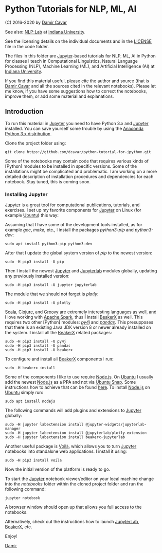 # Python Tutorials for NLP, ML, AI

(C) 2016-2020 by [Damir Cavar]

See also: [NLP-Lab](https://nlp-lab.org/) at [Indiana University].


See the licensing details on the individual documents and in the [LICENSE] file in the code folder.


The files in this folder are [Jupyter]-based tutorials for NLP, ML, AI in Python for classes I teach in Computational Linguistics, Natural Language Processing (NLP), Machine Learning (ML), and Artificial Intelligence (AI) at [Indiana University].

If you find this material useful, please cite the author and source (that is [Damir Cavar] and all the sources cited in the relevant notebooks). Please let me know, if you have some suggestions how to correct the notebooks, improve them, or add some material and explanations.


## Introduction

To run this material in [Jupyter] you need to have Python 3.x and [Jupyter] installed. You can save yourself some trouble by using the [Anaconda Python 3.x distribution].

Clone the project folder using:

	git clone https://github.com/dcavar/python-tutorial-for-ipython.git

Some of the notebooks may contain code that requires various kinds of [Python] modules to be installed in specific versions. Some of the installations might be complicated and problematic. I am working on a more detailed description of installation procedures and dependencies for each notebook. Stay tuned, this is coming soon.


### Installing Jupyter

[Jupyter] is a great tool for computational publications, tutorials, and exercises. I set up my favorite components for [Jupyter] on Linux (for example [Ubuntu]) this way:

Assuming that I have some of the development tools installed, as for example *gcc*, *make*, etc., I install the packages *python3-pip* and *python3-dev*:

	sudo apt install python3-pip python3-dev

After that I update the global system version of *pip* to the newest version:

	sudo -H pip3 install -U pip

Then I install the newest [Jupyter] and [Jupyterlab] modules globally, updating any previously installed version:

	sudo -H pip3 install -U jupyter jupyterlab

The module that we should not forget is [*plotly*](https://plot.ly/python/):

	sudo -H pip3 install -U plotly

[Scala], [Clojure], and [Groovy] are extremely interesting languages as well, and I love working with [Apache Spark], thus I install [BeakerX] as well. This requires two other [Python] modules: [*py4j*](https://www.py4j.org/) and [*pandas*](https://pandas.pydata.org/). This presupposes that there is an existing Java JDK version 8 or newer already installed on the system. I install all the [BeakerX] related packages:

	sudo -H pip3 install -U py4j
	sudo -H pip3 install -U pandas
	sudo -H pip3 install -U beakerx

To configure and install all [BeakerX] components I run:

	sudo -H beakerx install

Some of the components I like to use require [Node.js]. On [Ubuntu] I usually add the newest [Node.js] as a PPA and not via [Ubuntu Snap]. Some instructions how to achieve that can be found [here](https://tecadmin.net/install-latest-nodejs-npm-on-ubuntu/). To install [Node.js] on [Ubuntu] simply run:

	sudo apt install nodejs

The following commands will add plugins and extensions to [Jupyter] globally:

	sudo -H jupyter labextension install @jupyter-widgets/jupyterlab-manager
	sudo -H jupyter labextension install @jupyterlab/plotly-extension
	sudo -H jupyter labextension install beakerx-jupyterlab

Another useful package is [Voilà], which allows you to turn [Jupyter] notebooks into standalone web applications. I install it using:

	sudo -H pip3 install voila

Now the initial version of the platform is ready to go.

To start the [Jupyter] notebook viewer/editor on your local machine change into the *notebooks* folder within the cloned project folder and run the following command:

	jupyter notebook

A browser window should open up that allows you full access to the notebooks.

Alternatively, check out the instructions how to launch [JupyterLab], [BeakerX], etc.


Enjoy!

[Damir]



[Jupyter]: http://jupyter.org/ "Jupyter"
[JupyterLab]: https://jupyter.org/install "Jupyter"
[Damir Cavar]: http://damir.cavar.me/ "Damir Cavar"
[Damir]: http://damir.cavar.me/ "Damir Cavar"
[LICENSE]: https://github.com/dcavar/python-tutorial-for-ipython/blob/master/LICENSE "License"
[Computational Linguistics Program]: http://cl.indiana.edu/programs.html "IU Computational Linguistics"
[Department of Linguistics]: http://www.indiana.edu/~lingdept/ "IU Department of Linguistics"
[Indiana University]: https://www.indiana.edu/ "Indiana University"
[Anaconda Python 3.x distribution]: https://www.continuum.io/downloads "Anaconda Python"
[BeakerX]: http://beakerx.com/ "BeakerX"
[Scala]: https://www.scala-lang.org/ "The Scala Programming Language"
[Clojure]: https://clojure.org/ "Clojure"
[Groovy]: https://groovy-lang.org/ "Apache Groovy"
[Apache Spark]: https://spark.apache.org/ "Apache Spark"
[Node.js]: https://nodejs.org/en/ "Node.js"
[Ubuntu]: https://ubuntu.com/ "Ubuntu"
[Voilà]: https://voila.readthedocs.io/en/stable/install.html "Voilà"
[Ubuntu Snap]: https://ubuntu.com/tutorials/basic-snap-usage#1-introduction "Ubuntu Snap"
